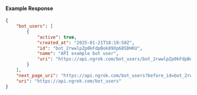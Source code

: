 <!-- Code generated for API Clients. DO NOT EDIT. -->

#### Example Response

```json
{
	"bot_users": [
		{
			"active": true,
			"created_at": "2025-01-21T18:19:58Z",
			"id": "bot_2rwwlpZp0kFdpBok89Xp68SDHKU",
			"name": "API example bot user",
			"uri": "https://api.ngrok.com/bot_users/bot_2rwwlpZp0kFdpBok89Xp68SDHKU"
		}
	],
	"next_page_uri": "https://api.ngrok.com/bot_users?before_id=bot_2rwwlpZp0kFdpBok89Xp68SDHKU&limit=1",
	"uri": "https://api.ngrok.com/bot_users"
}
```
